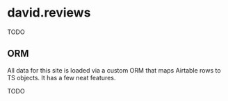 # david.reviews

TODO

## ORM

All data for this site is loaded via a custom ORM that maps Airtable rows to TS objects. It has a few neat features.

TODO
